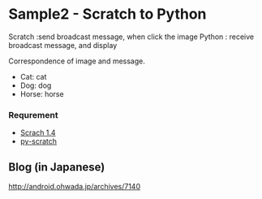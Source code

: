 # Sample2 - Scratch to Python

Scratch :send broadcast message, when click the image
Python : receive broadcast message, and display

Correspondence of image and message.
- Cat: cat
- Dog: dog
- Horse: horse

### Requrement
- [Scrach 1.4](https://scratch.mit.edu/scratch_1.4/)
- [py-scratch](https://code.google.com/archive/p/py-scratch/)

## Blog (in Japanese)
http://android.ohwada.jp/archives/7140
